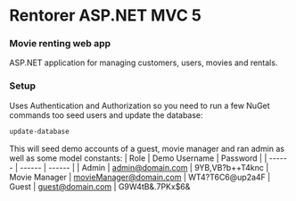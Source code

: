 # Rentorer ASP.NET MVC 5
### Movie renting web app

ASP.NET application for managing customers, users, movies and rentals.

### Setup
Uses Authentication and Authorization so you need to run a few NuGet commands too seed users and update the database:

```sh
update-database
```
This will seed demo accounts of a guest, movie manager and ran admin as well as some model constants:
| Role | Demo Username | Password |
| ------ | ------ | ------ |
| Admin | admin@domain.com | 9YB,VB?b++T4knc
| Movie Manager | movieManager@domain.com | WT4?T6C6@up2a4F
| Guest | guest@domain.com | G9W4tB&.7PKx$6&
